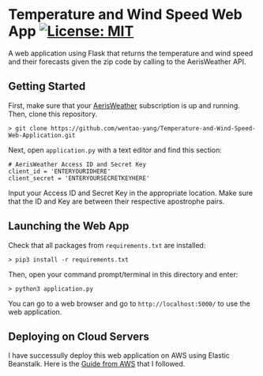 # Temperature and Wind Speed Web App [![License: MIT](https://img.shields.io/badge/License-MIT-blue.svg)](https://opensource.org/licenses/MIT)

A web application using Flask that returns the temperature and wind speed and their forecasts given the zip code by calling to the AerisWeather API.

## Getting Started

First, make sure that your [AerisWeather](https://www.aerisweather.com/) subscription is up and running. Then, clone this repository.

```
> git clone https://github.com/wentao-yang/Temperature-and-Wind-Speed-Web-Application.git
```

Next, open ```application.py``` with a text editor and find this section:

```
# AerisWeather Access ID and Secret Key
client_id = 'ENTERYOURIDHERE'
client_secret = 'ENTERYOURSECRETKEYHERE'
```

Input your Access ID and Secret Key in the appropriate location. Make sure that the ID and Key are between their respective apostrophe pairs. 

## Launching the Web App

Check that all packages from ```requirements.txt``` are installed:

```
> pip3 install -r requirements.txt
```

Then, open your command prompt/terminal in this directory and enter:

```
> python3 application.py
```

You can go to a web browser and go to ```http://localhost:5000/``` to use the web application.

## Deploying on Cloud Servers

I have successully deploy this web application on AWS using Elastic Beanstalk. Here is the [Guide from AWS](https://docs.aws.amazon.com/elasticbeanstalk/latest/dg/GettingStarted.CreateApp.html) that I followed.